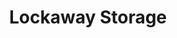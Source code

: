 ---
title: "Lockaway Storage"
url: /san-antonio/lockaway-storage-northwest-loop-410/
shop: storage rental
---